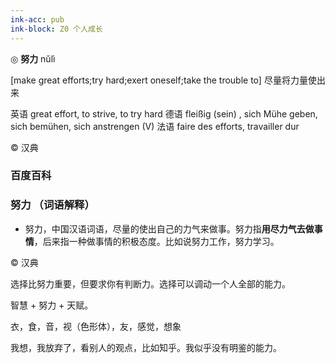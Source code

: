 ```yaml
---
ink-acc: pub
ink-block: Z0 个人成长
---
```


◎ **努力** nǔlì

[make great efforts;try hard;exert oneself;take the trouble to] 尽量将力量使出来

英语 great effort, to strive, to try hard
德语 fleißig (sein)​ , sich Mühe geben, sich bemühen, sich anstrengen (V)​
法语 faire des efforts, travailler dur

© 汉典

### 百度百科

### 努力 （词语解释）

- 努力，中国汉语词语，尽量的使出自己的力气来做事。努力指**用尽力气去做事情**，后来指一种做事情的积极态度。比如说努力工作，努力学习。

© 汉典

选择比努力重要，但要求你有判断力。选择可以调动一个人全部的能力。

智慧 + 努力 + 天赋。


衣，食，音，视（色形体），友，感觉，想象

我想，我放弃了，看别人的观点，比如知乎。我似乎没有明鉴的能力。